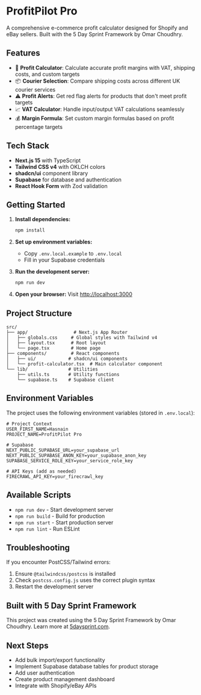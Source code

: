 # ProfitPilot Pro

A comprehensive e-commerce profit calculator designed for Shopify and eBay sellers. Built with the 5 Day Sprint Framework by Omar Choudhry.

## Features

- 🧮 **Profit Calculator**: Calculate accurate profit margins with VAT, shipping costs, and custom targets
- 📦 **Courier Selection**: Compare shipping costs across different UK courier services
- ⚠️ **Profit Alerts**: Get red flag alerts for products that don't meet profit targets
- 📈 **VAT Calculator**: Handle input/output VAT calculations seamlessly
- 💰 **Margin Formula**: Set custom margin formulas based on profit percentage targets

## Tech Stack

- **Next.js 15** with TypeScript
- **Tailwind CSS v4** with OKLCH colors
- **shadcn/ui** component library
- **Supabase** for database and authentication
- **React Hook Form** with Zod validation

## Getting Started

1. **Install dependencies:**
   ```bash
   npm install
   ```

2. **Set up environment variables:**
   - Copy `.env.local.example` to `.env.local`
   - Fill in your Supabase credentials

3. **Run the development server:**
   ```bash
   npm run dev
   ```

4. **Open your browser:**
   Visit [http://localhost:3000](http://localhost:3000)

## Project Structure

```
src/
├── app/                 # Next.js App Router
│   ├── globals.css     # Global styles with Tailwind v4
│   ├── layout.tsx      # Root layout
│   └── page.tsx        # Home page
├── components/         # React components
│   ├── ui/            # shadcn/ui components
│   └── profit-calculator.tsx  # Main calculator component
└── lib/               # Utilities
    ├── utils.ts       # Utility functions
    └── supabase.ts    # Supabase client
```

## Environment Variables

The project uses the following environment variables (stored in `.env.local`):

```
# Project Context
USER_FIRST_NAME=Hasnain
PROJECT_NAME=ProfitPilot Pro

# Supabase
NEXT_PUBLIC_SUPABASE_URL=your_supabase_url
NEXT_PUBLIC_SUPABASE_ANON_KEY=your_supabase_anon_key
SUPABASE_SERVICE_ROLE_KEY=your_service_role_key

# API Keys (add as needed)
FIRECRAWL_API_KEY=your_firecrawl_key
```

## Available Scripts

- `npm run dev` - Start development server
- `npm run build` - Build for production
- `npm run start` - Start production server
- `npm run lint` - Run ESLint

## Troubleshooting

If you encounter PostCSS/Tailwind errors:
1. Ensure `@tailwindcss/postcss` is installed
2. Check `postcss.config.js` uses the correct plugin syntax
3. Restart the development server

## Built with 5 Day Sprint Framework

This project was created using the 5 Day Sprint Framework by Omar Choudhry. Learn more at [5daysprint.com](https://5daysprint.com).

## Next Steps

- Add bulk import/export functionality
- Implement Supabase database tables for product storage
- Add user authentication
- Create product management dashboard
- Integrate with Shopify/eBay APIs